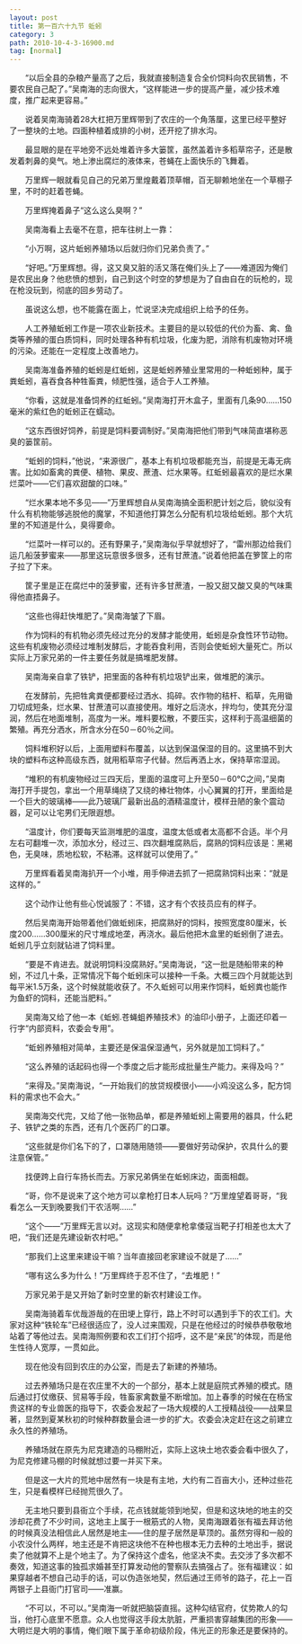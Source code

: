 ```yaml
---
layout: post
title: 第一百六十九节 蚯蚓
category: 3
path: 2010-10-4-3-16900.md
tag: [normal]
---
```


　　“以后全县的杂粮产量高了之后，我就直接制造复合全价饲料向农民销售，不要农民自己配了。”吴南海的志向很大，“这样能进一步的提高产量，减少技术难度，推广起来更容易。”

　　说着吴南海骑着28大杠把万里辉带到了农庄的一个角落厘，这里已经平整好了一整块的土地。四面种植着成排的小树，还开挖了排水沟。

　　最显眼的是在平地旁不远处堆着许多大篓筐，虽然盖着许多稻草帘子，还是散发着刺鼻的臭气。地上渗出腐烂的液体来，苍蝇在上面快乐的飞舞着。

　　万里辉一眼就看见自己的兄弟万里煌戴着顶草帽，百无聊赖地坐在一个草棚子里，不时的赶着苍蝇。

　　万里辉掩着鼻子“这么这么臭啊？”

　　吴南海看上去毫不在意，把车往树上一靠：

　　“小万啊，这片蚯蚓养殖场以后就归你们兄弟负责了。”

　　“好吧。”万里辉想。得，这又臭又脏的活又落在俺们头上了——难道因为俺们是农民出身？他悲愤的想到，自己到这个时空的梦想是为了自由自在的玩枪的，现在枪没玩到，彻底的回乡劳动了。

　　虽说这么想，也不能露在面上，忙说坚决完成组织上给予的任务。

　　人工养殖蚯蚓工作是一项农业新技术。主要目的是以较低的代价为畜、禽、鱼类等养殖的蛋白质饲料，同时处理各种有机垃圾，化废为肥，消除有机废物对环境的污染。还能在一定程度上改善地力。

　　吴南海准备养殖的蚯蚓是红蚯蚓，这是蚯蚓养殖业里常用的一种蚯蚓种，属于粪蚯蚓，喜吞食各种牲畜粪，倾肥性强，适合于人工养殖。

　　“你看，这就是准备饲养的红蚯蚓。”吴南海打开木盒子，里面有几条90……150毫米的紫红色的蚯蚓正在蠕动。

　　“这东西很好饲养，前提是饲料要调制好。”吴南海把他们带到气味简直堪称恶臭的篓筐前。

　　“蚯蚓的饲料，”他说，“来源很广，基本上有机垃圾都能充当，前提是无毒无病害。比如如畜禽的粪便、植物、果皮、蔗渣、烂水果等。红蚯蚓最喜欢的是烂水果烂菜叶——它们喜欢甜酸的口味。”

　　“烂水果本地不多见——”万里辉想自从吴南海搞全面积肥计划之后，貌似没有什么有机物能够逃脱他的魔掌，不知道他打算怎么分配有机垃圾给蚯蚓。那个大坑里的不知道是什么，臭得要命。

　　“烂菜叶一样可以的。还有野果子，”吴南海似乎早就想好了，“雷州那边给我们运几船菠萝蜜来——那里这玩意很多很多，还有甘蔗渣。”说着他把盖在箩筐上的帘子拉了下来。

　　筐子里是正在腐烂中的菠萝蜜，还有许多甘蔗渣，一股又甜又酸又臭的气味熏得他直捂鼻子。

　　“这些也得赶快堆肥了。”吴南海皱了下眉。

　　作为饲料的有机物必须先经过充分的发酵才能使用，蚯蚓是杂食性环节动物。这些有机废物必须经过堆制发酵后，才能吞食利用，否则会使蚯蚓大量死亡。所以实际上万家兄弟的一件主要任务就是搞堆肥发酵。

　　吴南海亲自拿了铁铲，把里面的各种有机垃圾铲出来，做堆肥的演示。

　　在发酵前，先把牲禽粪便都要经过洒水、捣碎。农作物的秸杆、稻草，先用锄刀切成短条，烂水果、甘蔗渣可以直接使用。堆好之后浇水，拌均匀，使其充分湿润，然后在地面堆制，高度为一米。堆料要松散，不要压实，这样利于高温细菌的繁殖。再充分洒水，所含水分在50－60％之间。

　　饲料堆积好以后，上面用塑料布覆盖，以达到保温保湿的目的。这里搞不到大块的塑料布这种高级东西，就用稻草帘子代替。然后再洒上水，保持草帘湿润。

　　“堆积的有机废物经过三四天后，里面的温度可上升至50－60℃之间，”吴南海打开手提包，拿出一个用草绳绕了又绕的棒壮物体，小心翼翼的打开，里面给是一个巨大的玻璃棒——此乃玻璃厂最新出品的酒精温度计，模样丑陋的象个震动器，足可以让宅男们无限遐想。

　　“温度计，你们要每天监测堆肥的温度，温度太低或者太高都不合适。半个月左右可翻堆一次，添加水分，经过三、四次翻堆腐熟后，腐熟的饲料应该是：黑褐色，无臭味，质地松软，不粘滞。这样就可以使用了。”

　　万里辉看着吴南海扒开一个小堆，用手伸进去抓了一把腐熟饲料出来：“就是这样的。”

　　这个动作让他有些心悦诚服了：不错，这才有个农技员应有的样子。

　　然后吴南海开始带着他们做蚯蚓床，把腐熟好的饲料，按照宽度80厘米，长度200……300厘米的尺寸堆成地垄，再浇水。最后他把木盒里的蚯蚓倒了进去。蚯蚓几乎立刻就钻进了饲料里。

　　“要是不肯进去。就说明饲料没腐熟好。”吴南海说，“这一批是随船带来的种蚓，不过几十条，正常情况下每个蚯蚓床可以接种一千条。大概三四个月就能达到每平米1.5万条，这个时候就能收获了。不久蚯蚓可以用来作饲料，蚯蚓粪也能作为鱼虾的饲料，还能当肥料。”

　　吴南海又给了他一本《蚯蚓.苍蝇蛆养殖技术》的油印小册子，上面还印着一行字“内部资料，农委会专用”。

　　“蚯蚓养殖相对简单，主要还是保温保湿通气，另外就是加工饲料了。”

　　“这么养殖的话起码也得一个季度之后才能形成批量生产能力。来得及吗？”

　　“来得及。”吴南海说，“一开始我们的放贷规模很小——小鸡没这么多，配方饲料的需求也不会大。”

　　吴南海交代完，又给了他一张物品单，都是养殖蚯蚓上需要用的器具，什么耙子、铁铲之类的东西，还有几个医药厂的口罩。

　　“这些就是你们名下的了，口罩随用随领——要做好劳动保护，农具什么的要注意保管。”

　　找便跨上自行车扬长而去。万家兄弟俩坐在蚯蚓床边，面面相觑。

　　“哥，你不是说来了这个地方可以拿枪打日本人玩吗？”万里煌望着哥哥，“我看怎么一天到晚要我们干农活啊……”

　　“这个——”万里辉无言以对。这现实和随便拿枪拿倭寇当靶子打相差也太大了吧，“我们还是先建设新农村吧。”

　　“那我们上这里来建设干嘛？当年直接回老家建设不就是了……”

　　“哪有这么多为什么！”万里辉终于忍不住了，“去堆肥！”

　　万家兄弟于是又开始了新时空里的新农村建设工作。

　　吴南海骑着车优哉游哉的在田埂上穿行，路上不时可以遇到手下的农工们。大家对这种“铁轮车”已经很适应了，没人过来围观，只是在他经过的时候恭恭敬敬地站着了等他过去。吴南海照例要和农工们打个招呼，这不是“亲民”的体现，而是他生性待人宽厚，一贯如此。

　　现在他没有回到农庄的办公室，而是去了新建的养殖场。

　　过去养殖场只是在农庄里不大的一个部分，基本上就是庭院式养殖的模式。随后通过打仗缴获、贸易等手段，牲畜家禽数量不断增加。加上春季的时候在在杨宝贵这样的专业兽医的指导下，农委会发起了一场大规模的人工授精战役——战果显著，显然到夏某秋初的时候种群数量会进一步的扩大。农委会决定赶在这之前建立永久性的养殖场。

　　养殖场就在原先为尼克建造的马棚附近，实际上这块土地农委会看中很久了，为尼克修建马棚的时候就想过要一并买下来。

　　但是这一大片的荒地中居然有一块是有主地，大约有二百亩大小，还种过些花生，只是看模样已经抛荒很久了。

　　无主地只要到县衙立个手续，花点钱就能领到地契，但是和这块地的地主的交涉却花费了不少时间，这地主上属于一根筋式的人物，吴南海跟着张有福去拜访他的时候真没法相信此人居然是地主——住的屋子居然是草顶的。虽然穷得和一般的小农没什么两样，地主还是不肯把这块他不在种也根本无力去种的土地出手，据说卖了他就算不上是个地主了。为了保持这个虚名，他坚决不卖。去交涉了多次都不奏效，知道这事的独孤求婚甚至打算发动他的警察队去搞强占了。张有福建议：如果穿越者不想自己动手的话，可以伪造张地契，然后通过王师爷的路子，花上一百两银子上县衙门打官司——准赢。

　　“不可以，不可以。”吴南海一听就把脑袋直摇。这种勾结官府，仗势欺人的勾当，他打心底里不愿意。众人也觉得这手段太肮脏，严重损害穿越集团的形象——大明烂是大明的事情，俺们眼下属于革命初级阶段，伟光正的形象还是要保持的。
